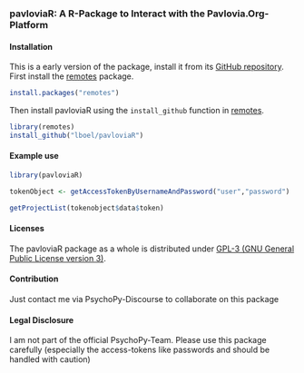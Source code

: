 ### pavloviaR: A R-Package to Interact with the Pavlovia.Org-Platform

#### Installation


This is a early version of the package, install it from its
[GitHub repository](https://github.com/lboel/pavloviaR). First
install the [remotes](https://github.com/r-lib/remotes) package.

```r
install.packages("remotes")
```

Then install pavloviaR using the `install_github` function in
[remotes](https://github.com/r-lib/remotes).

```r
library(remotes)
install_github("lboel/pavloviaR")
```

#### Example use


```r
library(pavloviaR)

tokenObject <- getAccessTokenByUsernameAndPassword("user","password")

getProjectList(tokenobject$data$token)

```

#### Licenses

The pavloviaR package as a whole is distributed under
[GPL-3 (GNU General Public License version 3)](https://www.gnu.org/licenses/gpl-3.0.en.html).

#### Contribution

Just contact me via PsychoPy-Discourse to collaborate on this package


#### Legal Disclosure
I am not part of the official PsychoPy-Team. Please use this package carefully (especially the access-tokens like passwords and should be handled with caution) 
